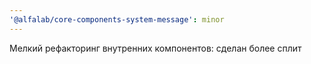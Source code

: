 ```yaml
---
'@alfalab/core-components-system-message': minor
---
```


Мелкий рефакторинг внутренних компонентов: сделан более сплит
